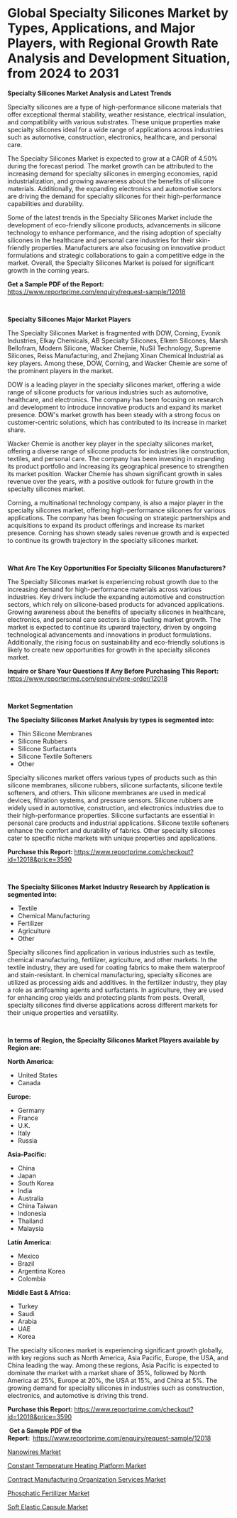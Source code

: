 <p><h1>Global Specialty Silicones Market by Types, Applications, and Major Players, with Regional Growth Rate Analysis and Development Situation, from 2024 to 2031</h1></p><p><strong>Specialty Silicones Market Analysis and Latest Trends</strong></p>
<p><p>Specialty silicones are a type of high-performance silicone materials that offer exceptional thermal stability, weather resistance, electrical insulation, and compatibility with various substrates. These unique properties make specialty silicones ideal for a wide range of applications across industries such as automotive, construction, electronics, healthcare, and personal care.</p><p>The Specialty Silicones Market is expected to grow at a CAGR of 4.50% during the forecast period. The market growth can be attributed to the increasing demand for specialty silicones in emerging economies, rapid industrialization, and growing awareness about the benefits of silicone materials. Additionally, the expanding electronics and automotive sectors are driving the demand for specialty silicones for their high-performance capabilities and durability.</p><p>Some of the latest trends in the Specialty Silicones Market include the development of eco-friendly silicone products, advancements in silicone technology to enhance performance, and the rising adoption of specialty silicones in the healthcare and personal care industries for their skin-friendly properties. Manufacturers are also focusing on innovative product formulations and strategic collaborations to gain a competitive edge in the market. Overall, the Specialty Silicones Market is poised for significant growth in the coming years.</p></p>
<p><strong>Get a Sample PDF of the Report:&nbsp;</strong> <a href="https://www.reportprime.com/enquiry/request-sample/12018">https://www.reportprime.com/enquiry/request-sample/12018</a></p>
<p>&nbsp;</p>
<p><strong>Specialty Silicones Major Market Players</strong></p>
<p><p>The Specialty Silicones Market is fragmented with DOW, Corning, Evonik Industries, Elkay Chemicals, AB Specialty Silicones, Elkem Silicones, Marsh Bellofram, Modern Silicone, Wacker Chemie, NuSil Technology, Supreme Silicones, Reiss Manufacturing, and Zhejiang Xinan Chemical Industrial as key players. Among these, DOW, Corning, and Wacker Chemie are some of the prominent players in the market.</p><p>DOW is a leading player in the specialty silicones market, offering a wide range of silicone products for various industries such as automotive, healthcare, and electronics. The company has been focusing on research and development to introduce innovative products and expand its market presence. DOW's market growth has been steady with a strong focus on customer-centric solutions, which has contributed to its increase in market share.</p><p>Wacker Chemie is another key player in the specialty silicones market, offering a diverse range of silicone products for industries like construction, textiles, and personal care. The company has been investing in expanding its product portfolio and increasing its geographical presence to strengthen its market position. Wacker Chemie has shown significant growth in sales revenue over the years, with a positive outlook for future growth in the specialty silicones market.</p><p>Corning, a multinational technology company, is also a major player in the specialty silicones market, offering high-performance silicones for various applications. The company has been focusing on strategic partnerships and acquisitions to expand its product offerings and increase its market presence. Corning has shown steady sales revenue growth and is expected to continue its growth trajectory in the specialty silicones market.</p></p>
<p>&nbsp;</p>
<p><strong>What Are The Key Opportunities For Specialty Silicones Manufacturers?</strong></p>
<p><p>The Specialty Silicones market is experiencing robust growth due to the increasing demand for high-performance materials across various industries. Key drivers include the expanding automotive and construction sectors, which rely on silicone-based products for advanced applications. Growing awareness about the benefits of specialty silicones in healthcare, electronics, and personal care sectors is also fueling market growth. The market is expected to continue its upward trajectory, driven by ongoing technological advancements and innovations in product formulations. Additionally, the rising focus on sustainability and eco-friendly solutions is likely to create new opportunities for growth in the specialty silicones market.</p></p>
<p><strong>Inquire or Share Your Questions If Any Before Purchasing This Report:</strong> <a href="https://www.reportprime.com/enquiry/pre-order/12018">https://www.reportprime.com/enquiry/pre-order/12018</a></p>
<p>&nbsp;</p>
<p><strong>Market Segmentation</strong></p>
<p><strong>The Specialty Silicones Market Analysis by types is segmented into:</strong></p>
<p><ul><li>Thin Silicone Membranes</li><li>Silicone Rubbers</li><li>Silicone Surfactants</li><li>Silicone Textile Softeners</li><li>Other</li></ul></p>
<p><p>Specialty silicones market offers various types of products such as thin silicone membranes, silicone rubbers, silicone surfactants, silicone textile softeners, and others. Thin silicone membranes are used in medical devices, filtration systems, and pressure sensors. Silicone rubbers are widely used in automotive, construction, and electronics industries due to their high-performance properties. Silicone surfactants are essential in personal care products and industrial applications. Silicone textile softeners enhance the comfort and durability of fabrics. Other specialty silicones cater to specific niche markets with unique properties and applications.</p></p>
<p><strong>Purchase this Report:&nbsp;</strong><a href="https://www.reportprime.com/checkout?id=12018&price=3590">https://www.reportprime.com/checkout?id=12018&price=3590</a></p>
<p>&nbsp;</p>
<p><strong>The Specialty Silicones Market Industry Research by Application is segmented into:</strong></p>
<p><ul><li>Textile</li><li>Chemical Manufacturing</li><li>Fertilizer</li><li>Agriculture</li><li>Other</li></ul></p>
<p><p>Specialty silicones find application in various industries such as textile, chemical manufacturing, fertilizer, agriculture, and other markets. In the textile industry, they are used for coating fabrics to make them waterproof and stain-resistant. In chemical manufacturing, specialty silicones are utilized as processing aids and additives. In the fertilizer industry, they play a role as antifoaming agents and surfactants. In agriculture, they are used for enhancing crop yields and protecting plants from pests. Overall, specialty silicones find diverse applications across different markets for their unique properties and versatility.</p></p>
<p>&nbsp;</p>
<p><strong>In terms of Region, the Specialty Silicones Market Players available by Region are:</strong></p>
<p>
    <p> <strong> North America: </strong>
        <ul>
            <li>United States</li>
            <li>Canada</li>
        </ul>
        </p> 
    <p> <strong> Europe: </strong>
        <ul>
            <li>Germany</li>
            <li>France</li>
            <li>U.K.</li>
            <li>Italy</li>
            <li>Russia</li>
        </ul>
        </p> 
    <p> <strong> Asia-Pacific: </strong>
        <ul>
            <li>China</li>
            <li>Japan</li>
            <li>South Korea</li>
            <li>India</li>
            <li>Australia</li>
            <li>China Taiwan</li>
            <li>Indonesia</li>
            <li>Thailand</li>
            <li>Malaysia</li>
        </ul>
        </p> 
    <p> <strong> Latin America: </strong>
        <ul>
            <li>Mexico</li>
            <li>Brazil</li>
            <li>Argentina Korea</li>
            <li>Colombia</li>
        </ul>
        </p> 
    <p> <strong> Middle East & Africa: </strong>
        <ul>
            <li>Turkey</li>
            <li>Saudi</li>
            <li>Arabia</li>
            <li>UAE</li>
            <li>Korea</li>
        </ul>
    </p>
    </p>
<p><p>The specialty silicones market is experiencing significant growth globally, with key regions such as North America, Asia Pacific, Europe, the USA, and China leading the way. Among these regions, Asia Pacific is expected to dominate the market with a market share of 35%, followed by North America at 25%, Europe at 20%, the USA at 15%, and China at 5%. The growing demand for specialty silicones in industries such as construction, electronics, and automotive is driving this trend.</p></p>
<p><strong>Purchase this Report: </strong><a href="https://www.reportprime.com/checkout?id=12018&price=3590">https://www.reportprime.com/checkout?id=12018&price=3590</a></p>
<p>&nbsp;<strong>Get a Sample PDF of the Report:&nbsp;&nbsp;</strong><a href="https://www.reportprime.com/enquiry/request-sample/12018">https://www.reportprime.com/enquiry/request-sample/12018</a></p>
<p><strong></strong></p>
<p><p><a href="https://github.com/mancsybtousav/Market-Research-Report-List-1/blob/main/nanowires-market.md">Nanowires Market</a></p><p><a href="https://view.publitas.com/reportprime-1/constant-temperature-heating-platform-market-dynamics-2023-2030-also-about-its-market-trends-projections-and-opportunities/">Constant Temperature Heating Platform Market</a></p><p><a href="https://issuu.com/reportprime-2/docs/contract-manufacturing-organization-services-marke">Contract Manufacturing Organization Services Market</a></p><p><a href="https://github.com/josesg55/Market-Research-Report-List-1/blob/main/phosphatic-fertilizer-market.md">Phosphatic Fertilizer Market</a></p><p><a href="https://issuu.com/reportprime-2/docs/soft-elastic-capsule-market-size-2030.pptx">Soft Elastic Capsule Market</a></p></p>
